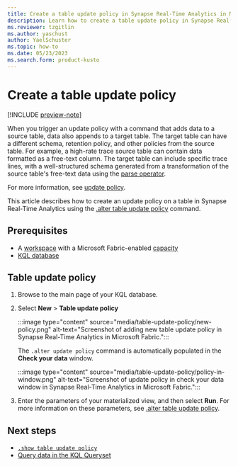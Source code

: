 ```yaml
---
title: Create a table update policy in Synapse Real-Time Analytics in Microsoft Fabric
description: Learn how to create a table update policy in Synapse Real-Time Analytics in Microsoft Fabric
ms.reviewer: tzgitlin
ms.author: yaschust
author: YaelSchuster
ms.topic: how-to
ms.date: 05/23/2023
ms.search.form: product-kusto
---
```

# Create a table update policy

[!INCLUDE [preview-note](../includes/preview-note.md)]

When you trigger an update policy with a command that adds data to a source table, data also appends to a target table. The target table can have a different schema, retention policy, and other policies from the source table. For example, a high-rate trace source table can contain data formatted as a free-text column. The target table can include specific trace lines, with a well-structured schema generated from a transformation of the source table's free-text data using the [parse operator](/azure/data-explorer/kusto/query/parseoperator?context=/fabric/context/context&pivots=fabric). 

For more information, see [update policy](/azure/data-explorer/kusto/management/updatepolicy?context=/fabric/context/context&pivots=fabric).

This article describes how to create an update policy on a table in Synapse Real-Time Analytics using the [.alter table update policy](/azure/data-explorer/kusto/management/alter-table-update-policy-command?context=/fabric/context/context&pivots=fabric) command.

## Prerequisites

* A [workspace](../get-started/create-workspaces.md) with a Microsoft Fabric-enabled [capacity](../enterprise/licenses.md#capacity)
* [KQL database](create-database.md)

## Table update policy

1. Browse to the main page of your KQL database.
1. Select **New** > **Table update policy**
    
    :::image type="content" source="media/table-update-policy/new-policy.png" alt-text="Screenshot of adding new table update policy in Synapse Real-Time Analytics in Microsoft Fabric.":::
    
    The `.alter update policy` command is automatically populated in the **Check your data** window.
    
    :::image type="content" source="media/table-update-policy/policy-in-window.png" alt-text="Screenshot of update policy in check your data window in Synapse Real-Time Analytics in Microsoft Fabric.":::

1. Enter the parameters of your materialized view, and then select **Run**. For more information on these parameters, see [.alter table update policy](/azure/data-explorer/kusto/management/alter-table-update-policy-command?context=/fabric/context/context&pivots=fabric).

## Next steps

* [`.show table update policy`](/azure/data-explorer/kusto/management/show-table-update-policy-command?context=/fabric/context/context&pivots=fabric)
* [Query data in the KQL Queryset](kusto-query-set.md)